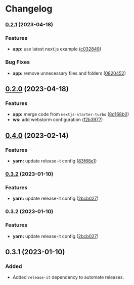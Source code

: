 # Changelog

### [0.2.1](https://github.com/FradSer/nextjs-starter/compare/v0.2.0...v0.2.1) (2023-04-18)

### Features

- **app:** use latest next.js example ([c032849](https://github.com/FradSer/nextjs-starter/commit/c0328495dcedaf932db512563f40fba087a3d919))

### Bug Fixes

- **app:** remove unnecessary files and folders ([0820452](https://github.com/FradSer/nextjs-starter/commit/08204526dec6e9f9738baf3d74104510e30da86b))

## [0.2.0](https://github.com/FradSer/nextjs-starter/compare/v0.1.1...v0.2.0) (2023-04-18)

### Features

- **app:** merge code from `nextjs-starter-turbo` ([8d168b0](https://github.com/FradSer/nextjs-starter/commit/8d168b078f6c9f246a837af54b849f5986cd6100))
- **ws:** add webstorm configuration ([f2b3977](https://github.com/FradSer/nextjs-starter/commit/f2b39778c1eec223f79cfacbb0d33b9ac1bb9712))

## [0.4.0](https://github.com/FradSer/nextjs-starter/compare/0.3.2...v0.4.0) (2023-02-14)

### Features

- **yarn:** update release-it config ([83f68e1](https://github.com/FradSer/nextjs-starter/commit/83f68e11eb4e84b5affd5aad344baaa42b36635b))

### [0.3.2](https://github.com/FradSer/nextjs-starter/compare/2bcb02708eb3112b0c53098d6c6dc29804cba10e...0.3.2) (2023-01-10)

### Features

- **yarn:** update release-it config ([2bcb027](https://github.com/FradSer/nextjs-starter/commit/2bcb02708eb3112b0c53098d6c6dc29804cba10e))

### 0.3.2 (2023-01-10)

### Features

- **yarn:** update release-it config ([2bcb027](https://github.com/FradSer/nextjs-starter/commit/2bcb02708eb3112b0c53098d6c6dc29804cba10e))

## 0.3.1 (2023-01-10)

### Added

- Added `release-it` dependency to automate releases.
